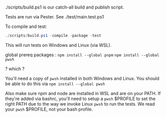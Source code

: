 ./scripts/build.ps1 is our catch-all build and publish script.

Tests are run via Pester.  See ./test/main.test.ps1

To compile and test:

```powershell
./scripts/build.ps1 -compile -package -test
```

This will run tests on Windows and Linux (via WSL). 

global prereq packages : 
`npm install --global pnpm`
`npm install --global pwsh`

? which ?

You'll need a copy of `pwsh` installed in both Windows and Linux.  You should be able to do this via `npm install --global pwsh`

Also make sure npm and node are installed in WSL and are on your PATH.  If they're added via bashrc, you'll need to setup a `pwsh` $PROFILE to set the right PATH due to the way we invoke Linux `pwsh` to run the tests.  We read your `pwsh` $PROFILE, not your bash profile.
